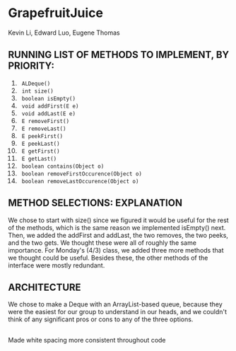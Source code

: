 # GrapefruitJuice
<p> Kevin Li, Edward Luo, Eugene Thomas </p>

<h2> RUNNING LIST OF METHODS TO IMPLEMENT, BY PRIORITY: </h2>
<ol> 
<li> <code> ALDeque() </code> </li>
<li> <code> int size() </code> </li>
<li> <code> boolean isEmpty() </code> </li>
<li> <code> void addFirst(E e) </code> </li>
<li> <code> void addLast(E e) </code> </li>
<li> <code> E removeFirst() </code> </li>
<li> <code> E removeLast() </code> </li>
<li> <code> E peekFirst() </code> </li>
<li> <code> E peekLast() </code> </li>
<li> <code> E getFirst() </code> </li>
<li> <code> E getLast() </code> </li>
<li> <code> boolean contains(Object o) </code> </li>
<li> <code> boolean removeFirstOccurence(Object o) </code> </li>
<li> <code> boolean removeLastOccurence(Object o) </code> </li>
</ol>

<h2> METHOD SELECTIONS: EXPLANATION </h2>
<p> We chose to start with size() since we figured it would be useful for the rest of the methods, which is the same reason we implemented isEmpty() next. Then, we added the addFirst and addLast, the two removes, the two peeks, and the two gets. We thought these were all of roughly the same importance. For Monday's (4/3) class, we added three more methods that we thought could be useful. Besides these, the other methods of the interface were mostly redundant. </p>

<h2> ARCHITECTURE</h2>
<p> We chose to make a Deque with an ArrayList-based queue, because they were the easiest for our group to understand in our heads, and we couldn't think of any significant pros or cons to any of the three options. </p>
<h2> </h2>

<p> Made white spacing more consistent throughout code </p>